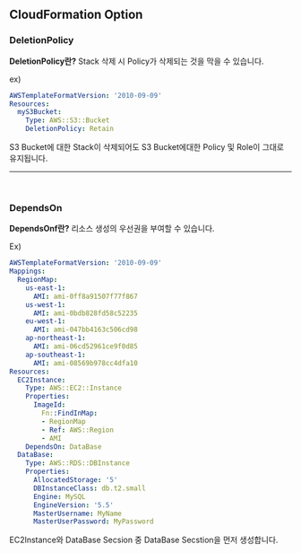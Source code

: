## CloudFormation Option

### DeletionPolicy
**DeletionPolicy란?**
Stack 삭제 시 Policy가 삭제되는 것을 막을 수 있습니다.

ex)
```yaml
AWSTemplateFormatVersion: '2010-09-09'
Resources:
  myS3Bucket:
    Type: AWS::S3::Bucket
    DeletionPolicy: Retain
```
S3 Bucket에 대한 Stack이 삭제되어도 S3 Bucket에대한 Policy 및 Role이 그대로 유지됩니다.

---

<br>

### DependsOn
**DependsOnf란?**
리소스 생성의 우선권을 부여할 수 있습니다.

Ex)
```yaml
AWSTemplateFormatVersion: '2010-09-09'
Mappings:
  RegionMap:
    us-east-1:
      AMI: ami-0ff8a91507f77f867
    us-west-1:
      AMI: ami-0bdb828fd58c52235
    eu-west-1:
      AMI: ami-047bb4163c506cd98
    ap-northeast-1:
      AMI: ami-06cd52961ce9f0d85
    ap-southeast-1:
      AMI: ami-08569b978cc4dfa10
Resources:
  EC2Instance:
    Type: AWS::EC2::Instance
    Properties:
      ImageId:
        Fn::FindInMap:
        - RegionMap
        - Ref: AWS::Region
        - AMI
    DependsOn: DataBase
  DataBase:
    Type: AWS::RDS::DBInstance
    Properties:
      AllocatedStorage: '5'
      DBInstanceClass: db.t2.small
      Engine: MySQL
      EngineVersion: '5.5'
      MasterUsername: MyName
      MasterUserPassword: MyPassword
```
EC2Instance와 DataBase Secsion 중 DataBase Secstion을 먼저 생성합니다.
